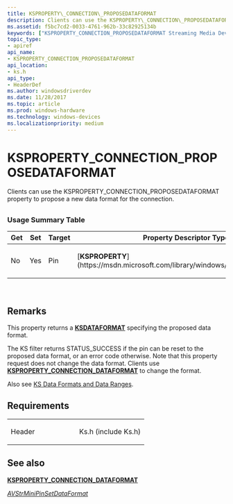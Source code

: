 ```yaml
---
title: KSPROPERTY\_CONNECTION\_PROPOSEDATAFORMAT
description: Clients can use the KSPROPERTY\_CONNECTION\_PROPOSEDATAFORMAT property to propose a new data format for the connection.
ms.assetid: f5bc7cd2-0033-4761-962b-33c82925134b
keywords: ["KSPROPERTY_CONNECTION_PROPOSEDATAFORMAT Streaming Media Devices"]
topic_type:
- apiref
api_name:
- KSPROPERTY_CONNECTION_PROPOSEDATAFORMAT
api_location:
- ks.h
api_type:
- HeaderDef
ms.author: windowsdriverdev
ms.date: 11/28/2017
ms.topic: article
ms.prod: windows-hardware
ms.technology: windows-devices
ms.localizationpriority: medium
---
```


# KSPROPERTY\_CONNECTION\_PROPOSEDATAFORMAT


Clients can use the KSPROPERTY\_CONNECTION\_PROPOSEDATAFORMAT property to propose a new data format for the connection.

## <span id="ddk_ksproperty_connection_proposedataformat_ks"></span><span id="DDK_KSPROPERTY_CONNECTION_PROPOSEDATAFORMAT_KS"></span>


### <span id="Usage_Summary_Table"></span><span id="usage_summary_table"></span><span id="USAGE_SUMMARY_TABLE"></span>Usage Summary Table

<table>
<colgroup>
<col width="20%" />
<col width="20%" />
<col width="20%" />
<col width="20%" />
<col width="20%" />
</colgroup>
<thead>
<tr class="header">
<th>Get</th>
<th>Set</th>
<th>Target</th>
<th>Property Descriptor Type</th>
<th>Property Value Type</th>
</tr>
</thead>
<tbody>
<tr class="odd">
<td><p>No</p></td>
<td><p>Yes</p></td>
<td><p>Pin</p></td>
<td><p>[<strong>KSPROPERTY</strong>](https://msdn.microsoft.com/library/windows/hardware/ff564262)</p></td>
<td><p>[<strong>KSDATAFORMAT</strong>](https://msdn.microsoft.com/library/windows/hardware/ff561656)</p></td>
</tr>
</tbody>
</table>

 

Remarks
-------

This property returns a [**KSDATAFORMAT**](https://msdn.microsoft.com/library/windows/hardware/ff561656) specifying the proposed data format.

The KS filter returns STATUS\_SUCCESS if the pin can be reset to the proposed data format, or an error code otherwise. Note that this property request does not change the data format. Clients use [**KSPROPERTY\_CONNECTION\_DATAFORMAT**](ksproperty-connection-dataformat.md) to change the format.

Also see [KS Data Formats and Data Ranges](https://msdn.microsoft.com/library/windows/hardware/ff567632).

Requirements
------------

<table>
<colgroup>
<col width="50%" />
<col width="50%" />
</colgroup>
<tbody>
<tr class="odd">
<td><p>Header</p></td>
<td>Ks.h (include Ks.h)</td>
</tr>
</tbody>
</table>

## <span id="see_also"></span>See also


[**KSPROPERTY\_CONNECTION\_DATAFORMAT**](ksproperty-connection-dataformat.md)

[*AVStrMiniPinSetDataFormat*](https://msdn.microsoft.com/library/windows/hardware/ff556355)

 

 






